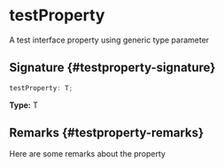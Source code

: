 # testProperty

A test interface property using generic type parameter

## Signature {#testproperty-signature}

```typescript
testProperty: T;
```

**Type:** T

## Remarks {#testproperty-remarks}

Here are some remarks about the property
